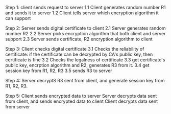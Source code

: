 Step 1: client sends request to server 1.1 Client generates random number R1 and sends it to server 1.2 Client tells server which encryption algorithm it can support

Step 2: Server sends digital certificate to client 2.1 Server generates random number R2 2.2 Server picks encryption algorithm that both client and server support 2.3 Server sends certificate, R2 encryption algorithm to client

Step 3: Client checks digital certificate 3.1 Checks the reliability of certificate: if the certificate can be decrypted by CA's public key, then certificate is fine 3.2 Checks the legalness of certificate 3.3 get certificate's public key, encrption algorithm and R2, generates R3 from it. 3.4 get session key from R1, R2, R3 3.5 sends R3 to server

Step 4: Server decryptS R3 sent from client, and generate session key from R1, R2, R3.

Step 5: Client sends encrypted data to server Server decrypts data sent from client, and sends encrypted data to client Client decrypts data sent from server

